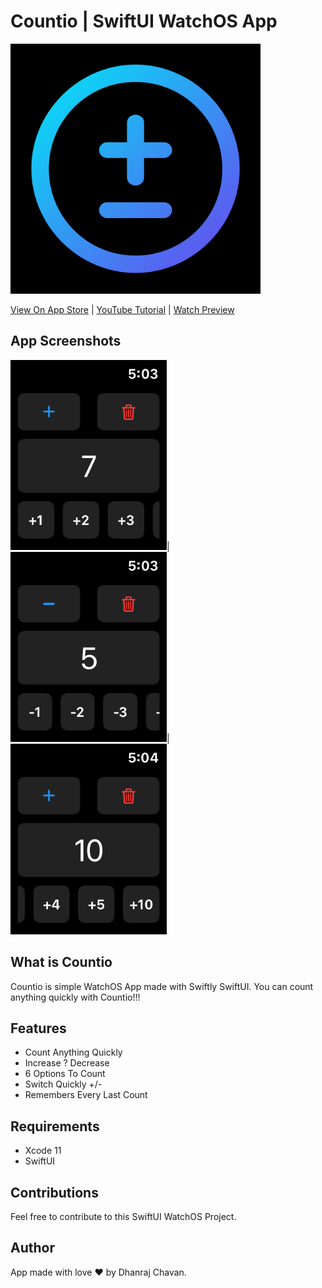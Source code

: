 # Countio | SwiftUI WatchOS App

<img src="Screenshots/countioLogo.png" width="400">

[View On App Store](https://apps.apple.com/in/app/countio/id1510104828) | [YouTube Tutorial](https://youtu.be/EWuTnjmEnHM) | [Watch Preview](https://youtu.be/BBnCv3G8VgY)

## App Screenshots
<img src="Screenshots/img1.png" width="250">|<img src="Screenshots/img2.png" width="250">|<img src="Screenshots/img3.png" width="250">

## What is Countio
Countio is simple WatchOS App made with Swiftly SwiftUI. You can count anything quickly with Countio!!!

## Features
* Count Anything Quickly
* Increase ? Decrease
* 6 Options To Count
* Switch Quickly +/-
* Remembers Every Last Count

## Requirements
* Xcode 11
* SwiftUI

## Contributions
Feel free to contribute to this SwiftUI WatchOS Project.

## Author
App made with love ❤️ by Dhanraj Chavan. 
